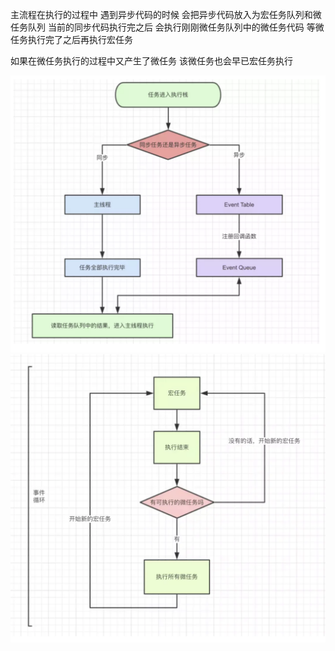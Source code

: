 主流程在执行的过程中
遇到异步代码的时候 会把异步代码放入为宏任务队列和微任务队列
当前的同步代码执行完之后
会执行刚刚微任务队列中的微任务代码
等微任务执行完了之后再执行宏任务

如果在微任务执行的过程中又产生了微任务 该微任务也会早已宏任务执行

![r如图](./img/代码执行.png)
![r如图](./img/微任务与宏任务.png)
